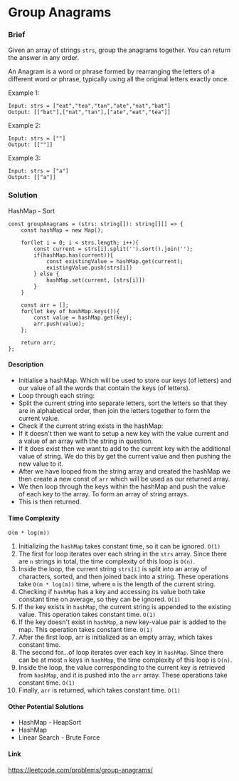 # Group Anagrams

### Brief

Given an array of strings `strs`, group the anagrams together. You can return the answer in any order.

An Anagram is a word or phrase formed by rearranging the letters of a different word or phrase, typically using all the original letters exactly once.

Example 1:

```
Input: strs = ["eat","tea","tan","ate","nat","bat"]
Output: [["bat"],["nat","tan"],["ate","eat","tea"]]
```

Example 2:

```
Input: strs = [""]
Output: [[""]]
```

Example 3:

```
Input: strs = ["a"]
Output: [["a"]]
```

### Solution

HashMap - Sort

```
const groupAnagrams = (strs: string[]): string[][] => {
    const hashMap = new Map();

    for(let i = 0; i < strs.length; i++){
        const current = strs[i].split('').sort().join('');
        if(hashMap.has(current)){
            const existingValue = hashMap.get(current);
            existingValue.push(strs[i])
        } else {
            hashMap.set(current, [strs[i]])
        }
    }

    const arr = [];
    for(let key of hashMap.keys()){
        const value = hashMap.get(key);
        arr.push(value);
    };

    return arr;
};
```

#### Description
- Initialise a hashMap. Which will be used to store our keys (of letters) and our value of all the words that contain the keys (of letters).
- Loop through each string:
- Split the current string into separate letters, sort the letters so that they are in alphabetical order, then join the letters together to form the current value.
- Check if the current string exists in the hashMap:
- If it doesn't then we want to setup a new key with the value current and a value of an array with the string in question.
- If it does exist then we want to add to the current key with the additional value of string. We do this by get the current value and then pushing the new value to it.
- After we have looped from the string array and created the hashMap we then create a new const of `arr` which will be used as our returned array.
- We then loop through the keys within the hashMap and push the value of each key to the array. To form an array of string arrays.
- This is then returned.

#### Time Complexity

`O(m * log(m))`

1. Initializing the `hashMap` takes constant time, so it can be ignored. `O(1)`
2. The first for loop iterates over each string in the `strs` array. Since there are `n` strings in total, the time complexity of this loop is `O(n)`.
3. Inside the loop, the current string `strs[i]` is split into an array of characters, sorted, and then joined back into a string. These operations take `O(m * log(m))` time, where `m` is the length of the current string.
4. Checking if `hashMap` has a key and accessing its value both take constant time on average, so they can be ignored. `O(1)`
5. If the key exists in `hashMap`, the current string is appended to the existing value. This operation takes constant time. `O(1)`
6. If the key doesn't exist in `hashMap`, a new key-value pair is added to the map. This operation takes constant time. `O(1)`
7. After the first loop, arr is initialized as an empty array, which takes constant time.
8. The second for...of loop iterates over each key in `hashMap`. Since there can be at most `n` keys in `hashMap`, the time complexity of this loop is `O(n)`.
9. Inside the loop, the value corresponding to the current key is retrieved from `hashMap`, and it is pushed into the `arr` array. These operations take constant time. `O(1)`
10. Finally, `arr` is returned, which takes constant time. `O(1)`

#### Other Potential Solutions

- HashMap - HeapSort
- HashMap
- Linear Search - Brute Force

#### Link
https://leetcode.com/problems/group-anagrams/


